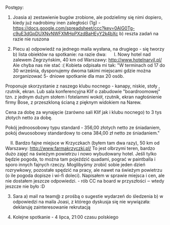 Postępy:

1. Joasia
a) zestawienie bugów zrobione, ale podzielimy się nimi dopiero, kiedy już nadrobimy inen zaległości (1g) - https://docs.google.com/spreadsheet/ccc?key=0AlG0Tg-c9uE3dGpDUXNvNWFXMHpPXzdBaHEyY2k4bXc
b) reszta zadań na razie nie ruszona

2. Piecu
a) odpowiedź na jednego maila wysłana, na drugiego - się tworzy
b) lista obiektów na spotkanie: na razie dwa: 
    I. Nowy hotel nad zalewem Zegrzyńskim, 40 km od Warszawy:
http://www.hotelnarvil.pl/ Ale chyba nas nie stać :( Kobieta odpisała
mi tak:
"W terminach od 17 do 30 września, dysponujemy dwoma takimi miejscami
gdzie można zorganizować 5- dniowe spotkanie dla max 20 osób.

Proponuje skorzystanie z naszego klubu nocnego - kanapy, niskie, stoły
, rzutnik, ekran. Lub sala konferencyjna Klif o zabudowie
"boardroomowej" tzn. z jednym dużym stołem i fotelammi wokół, rzutnik,
ekran nagłośnienie firmy Bose, z przeszkloną ścianą z pięknym widokiem
na Narew.

Cena za dobę za wynajęcie (zarówno sali Klif jak i klubu nocnego) to 3
tys złotych netto za dobę.

Pokój jednoosobowy typu standard - 356,00 złotych netto ze śniadaniem,
pokój dwuosobowy standardowy to cena 384,00 zł netto ze śniadaniem."

    II. Bardzo fajne miejsce w Krzyczkach (byłem tam dwa razy), 50 km od
Warszawy: http://www.farmakrzyczki.pl/
To jest olbrzymi teren, bardzo dużo zajęć na świeżym powietrzu i nowo
wybudowany hotel. Jeśli tylko będzie pogoda, to można tam pojeździć
quadami, pograć w paintballa i sporo innych fajnych rzeczy. Moglibyśmy
zrobić sobie jeden dzień rozrywkowy, pozostałe spędzić na pracy, ale
nawet na świeżym powietrzu (o ile pogoda dopisze i wi-fi doleci).
Napisałem w sprawie miejsca i cen, ale nie dostałem jeszcze
odpowiedzi. - rób CC na board w przyszłości ‒ wtedy jeszcze nie było :D

3. Sara
a) mail na team@ z prośbą o sugestie wydarzeń do śledzenia
b) w odpowiedzi na maila Joasi, z którego dyskusja się nie wywiązała: deklaruję zainteresowanie rekrutacją


4) Kolejne spotkanie - 4 lipca, 21:00 czasu polskiego
